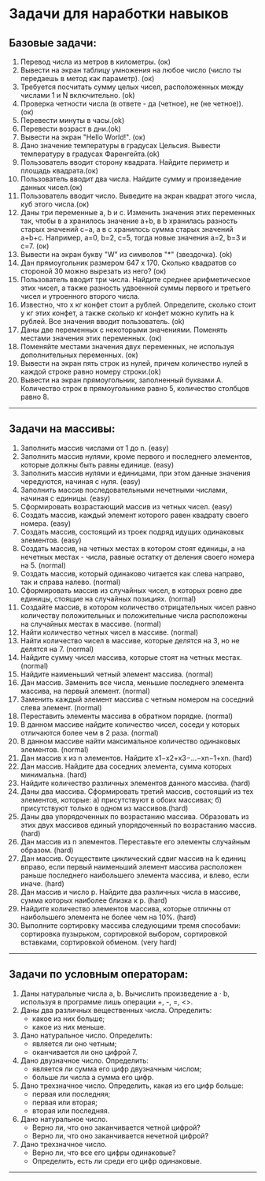 # Задачи для наработки навыков
## Базовые задачи:
1. Перевод числа из метров в километры. (ок)
2. Вывести на экран таблицу умножения на любое число (число ты передаешь в метод как параметр). (ок)
3. Требуется посчитать сумму целых чисел, расположенных между числами 1 и N включительно. (ok)
4. Проверка четности числа (в ответе - да (четное), не (не четное)). (ок)
5. Перевести минуты в часы.(ok)
6. Перевести возраст в дни.(ok)
7. Вывести на экран "Hello World!". (ок)
8. Дано значение температуры в градусах Цельсия. Вывести температуру  в градусах Фаренгейта.(ok)
9. Пользователь вводит сторону квадрата. Найдите периметр и площадь квадрата.(ок)
10. Пользователь вводит два числа. Найдите сумму и произведение данных чисел.(ок)
11. Пользователь вводит число. Выведите на экран квадрат этого числа, куб этого числа.(ок)
12. Даны три переменные a, b и c. Изменить значения этих переменных так, чтобы в a хранилось значение a+b,
в b хранилась разность старых значений c−a, а в c хранилось сумма старых значений a+b+c.
Например, a=0, b=2, c=5, тогда новые значения a=2, b=3 и c=7. (ок)
13. Вывести на экран букву "W" из символов "*" (звездочка). (ok)
14. Дан прямоугольник размером 647 x 170. Сколько квадратов со стороной 30 можно вырезать из него? (ок)
15. Пользователь вводит три числа. Найдите среднее арифметическое этих чисел,
а также разность удвоенной суммы первого и третьего чисел и утроенного второго числа.
16. Известно, что x кг конфет стоит a рублей. Определите, сколько стоит y кг этих конфет,
а также сколько кг конфет можно купить на k рублей. Все значения вводит пользователь. (ok)
17. Даны две переменных с некоторыми значениями. Поменять местами значения этих переменных. (ок)
18. Поменяйте местами значения двух переменных, не используя дополнительных переменных. (ок)
19. Вывести на экран пять строк из нулей, причем количество нулей в каждой строке равно номеру строки.(ok)
20. Вывести на экран прямоугольник, заполненный буквами А. Количество строк в прямоугольнике равно 5, количество столбцов равно 8.
---
## Задачи на массивы:
1. Заполнить массив числами от 1 до n. (easy)
2. Заполнить массив нулями, кроме первого и последнего элементов, которые должны быть равны единице. (easy)
3. Заполнить массив нулями и единицами, при этом данные значения чередуются, начиная с нуля. (easy)
4. Заполнить массив последовательными нечетными числами, начиная с единицы. (easy)
5. Сформировать возрастающий массив из четных чисел. (easy)
6. Создать массив, каждый элемент которого равен квадрату своего номера. (easy)
7. Создать массив, состоящий из троек подряд идущих одинаковых элементов. (easy)
8. Создать массив, на четных местах в котором стоят единицы, а на нечетных местах - числа, равные остатку от деления своего номера на 5. (normal)
9. Создать массив, который одинаково читается как слева направо, так и справа налево. (normal)
10. Сформировать массив из случайных чисел, в которых ровно две единицы, стоящие на случайных позициях. (normal)
11. Создайте массив, в котором количество отрицательных чисел равно количеству положительных и положительные числа расположены на случайных местах в массиве. (normal)
12. Найти количество четных чисел в массиве. (normal)
13. Найти количество чисел в массиве, которые делятся на 3, но не делятся на 7. (normal)
14. Найдите сумму чисел массива, которые стоят на четных местах. (normal)
15. Найдите наименьший четный элемент массива. (normal)
16. Дан массив. Заменить все числа, меньшие последнего элемента массива, на первый элемент. (normal)
17. Заменить каждый элемент массива с четным номером на соседний слева элемент. (normal)
18. Переставить элементы массива в обратном порядке. (normal)
19. В данном массиве найдите количество чисел, соседи у которых отличаются более чем в 2 раза. (normal)
20. В данном массиве найти максимальное количество одинаковых элементов. (normal)
21. Дан массив x из n элементов. Найдите x1−x2+x3−…−xn−1+xn. (hard)
22. Дан массив. Найдите два соседних элемента, сумма которых минимальна. (hard)
23. Найдите количество различных элементов данного массива. (hard)
24. Даны два массива. Сформировать третий массив, состоящий из тех элементов, которые: а) присутствуют в обоих массивах; б) присутствуют только в одном из массивов.(hard)
25. Даны два упорядоченных по возрастанию массива. Образовать из этих двух массивов единый упорядоченный по возрастанию массив. (hard)
26. Дан массив из n элементов. Переставьте его элементы случайным образом. (hard)
27. Дан массив. Осуществите циклический сдвиг массив на k единиц вправо, если первый наименьший элемент массива расположен раньше последнего наибольшего элемента массива, и влево, если иначе. (hard)
28. Дан массив и число p. Найдите два различных числа в массиве, сумма которых наиболее близка к p. (hard)
29. Найдите количество элементов массива, которые отличны от наибольшего элемента не более чем на 10%. (hard)
30. Выполните сортировку массива следующими тремя способами: сортировка пузырьком, сортировкой выбором, сортировкой вставками, сортировкой обменом. (very hard)
---
## Задачи по условным операторам:
1. Даны натуральные числа а, b. Вычислить произведение a · b,
используя в программе лишь операции +, -, =, <>.
2. Даны два различных вещественных числа. Определить:
    - какое из них больше;
    - какое из них меньше.
3. Дано натуральное число. Определить:
    - является ли оно четным;
    - оканчивается ли оно цифрой 7.
4. Дано двузначное число. Определить:
    - является ли сумма его цифр двузначным числом;
    - больше ли числа а сумма его цифр.
5. Дано трехзначное число. Определить, какая из его цифр больше:
    - первая или последняя;
    - первая или вторая;
    - вторая или последняя.
6. Дано натуральное число.
    - Верно ли, что оно заканчивается четной цифрой?
    - Верно ли, что оно заканчивается нечетной цифрой?
7. Дано трехзначное число.
    - Верно ли, что все его цифры одинаковые?
    - Определить, есть ли среди его цифр одинаковые.
---